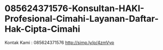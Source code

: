 # 085624371576-Konsultan-HAKI-Profesional-Cimahi-Layanan-Daftar-Hak-Cipta-Cimahi
Kontak Kami : 085624371576  http://simp.ly/p/4zmVyp
